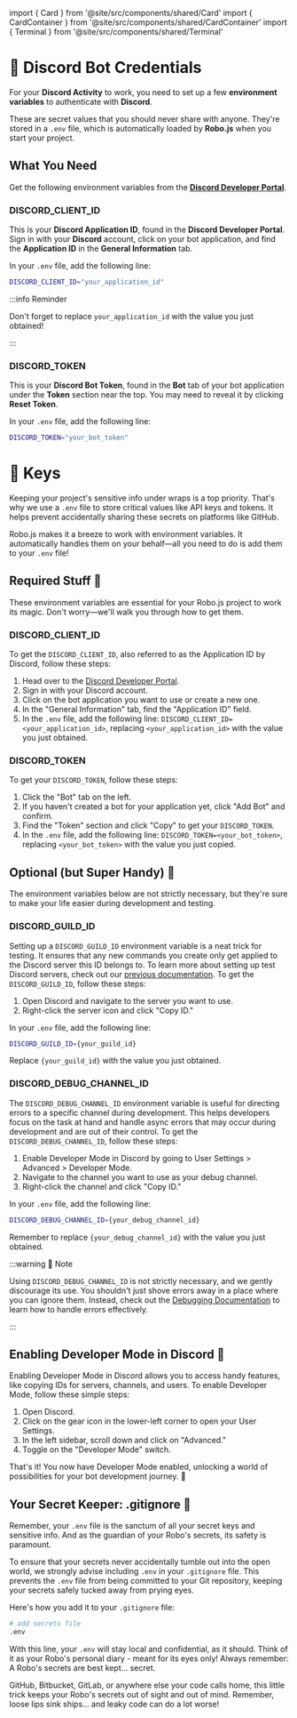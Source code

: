 import { Card } from '@site/src/components/shared/Card'
import { CardContainer } from '@site/src/components/shared/CardContainer'
import { Terminal } from '@site/src/components/shared/Terminal'

# 🔑 Discord Bot Credentials

For your **Discord Activity** to work, you need to set up a few **environment variables** to authenticate with **Discord**.

These are secret values that you should never share with anyone. They're stored in a `.env` file, which is automatically loaded by **Robo.js** when you start your project.

## What You Need

Get the following environment variables from the **[Discord Developer Portal](https://discord.com/developers/applications)**.

<CardContainer>
	<Card
		title="🔗 Discord Developer Portal"
		description="Get your Discord App credentials here."
		href="https://discord.com/developers/applications"
	/>
</CardContainer>

### DISCORD_CLIENT_ID

This is your **Discord Application ID**, found in the **Discord Developer Portal**. Sign in with your **Discord** account, click on your bot application, and find the **Application ID** in the **General Information** tab.

In your `.env` file, add the following line:

```bash title=".env"
DISCORD_CLIENT_ID="your_application_id"
```

:::info Reminder

Don't forget to replace `your_application_id` with the value you just obtained!

:::

### DISCORD_TOKEN

This is your **Discord Bot Token**, found in the **Bot** tab of your bot application under the **Token** section near the top. You may need to reveal it by clicking **Reset Token**.

In your `.env` file, add the following line:

```bash title=".env"
DISCORD_TOKEN="your_bot_token"
```


# 🔑 Keys

Keeping your project's sensitive info under wraps is a top priority. That's why we use a `.env` file to store critical values like API keys and tokens. It helps prevent accidentally sharing these secrets on platforms like GitHub.

Robo.js makes it a breeze to work with environment variables. It automatically handles them on your behalf—all you need to do is add them to your `.env` file!

## Required Stuff 🌟

These environment variables are essential for your Robo.js project to work its magic. Don't worry—we'll walk you through how to get them.

### DISCORD_CLIENT_ID

To get the `DISCORD_CLIENT_ID`, also referred to as the Application ID by Discord, follow these steps:

1. Head over to the [Discord Developer Portal](https://discord.com/developers/applications).
2. Sign in with your Discord account.
3. Click on the bot application you want to use or create a new one.
4. In the "General Information" tab, find the "Application ID" field.
5. In the `.env` file, add the following line: `DISCORD_CLIENT_ID=<your_application_id>`, replacing `<your_application_id>` with the value you just obtained.

### DISCORD_TOKEN

To get your `DISCORD_TOKEN`, follow these steps:

1. Click the "Bot" tab on the left.
2. If you haven't created a bot for your application yet, click "Add Bot" and confirm.
3. Find the "Token" section and click "Copy" to get your `DISCORD_TOKEN`.
4. In the `.env` file, add the following line: `DISCORD_TOKEN=<your_bot_token>`, replacing `<your_bot_token>` with the value you just copied.

## Optional (but Super Handy) 🔧

The environment variables below are not strictly necessary, but they're sure to make your life easier during development and testing.

### DISCORD_GUILD_ID

Setting up a `DISCORD_GUILD_ID` environment variable is a neat trick for testing. It ensures that any new commands you create only get applied to the Discord server this ID belongs to. To learn more about setting up test Discord servers, check out our [previous documentation](./overview). To get the `DISCORD_GUILD_ID`, follow these steps:

1. Open Discord and navigate to the server you want to use.
2. Right-click the server icon and click "Copy ID."

In your `.env` file, add the following line:

```bash title=".env"
DISCORD_GUILD_ID={your_guild_id}
```

Replace `{your_guild_id}` with the value you just obtained.

### DISCORD_DEBUG_CHANNEL_ID

The `DISCORD_DEBUG_CHANNEL_ID` environment variable is useful for directing errors to a specific channel during development. This helps developers focus on the task at hand and handle async errors that may occur during development and are out of their control. To get the `DISCORD_DEBUG_CHANNEL_ID`, follow these steps:

1. Enable Developer Mode in Discord by going to User Settings > Advanced > Developer Mode.
2. Navigate to the channel you want to use as your debug channel.
3. Right-click the channel and click "Copy ID."

In your `.env` file, add the following line:

```bash title=".env"
DISCORD_DEBUG_CHANNEL_ID={your_debug_channel_id}
```

Remember to replace `{your_debug_channel_id}` with the value you just obtained.

:::warning 🚨 Note

Using `DISCORD_DEBUG_CHANNEL_ID` is not strictly necessary, and we gently discourage its use. You shouldn't just shove errors away in a place where you can ignore them. Instead, check out the [Debugging Documentation](./debug) to learn how to handle errors effectively.

:::

## Enabling Developer Mode in Discord 🔧

Enabling Developer Mode in Discord allows you to access handy features, like copying IDs for servers, channels, and users. To enable Developer Mode, follow these simple steps:

1. Open Discord.
2. Click on the gear icon in the lower-left corner to open your User Settings.
3. In the left sidebar, scroll down and click on "Advanced."
4. Toggle on the "Developer Mode" switch.

That's it! You now have Developer Mode enabled, unlocking a world of possibilities for your bot development journey. 🚀

## Your Secret Keeper: .gitignore 🔐

Remember, your `.env` file is the sanctum of all your secret keys and sensitive info. And as the guardian of your Robo's secrets, its safety is paramount.

To ensure that your secrets never accidentally tumble out into the open world, we strongly advise including `.env` in your `.gitignore` file. This prevents the `.env` file from being committed to your Git repository, keeping your secrets safely tucked away from prying eyes.

Here's how you add it to your `.gitignore` file:

```py title=".gitignore" {2}
# add secrets file
.env
```

With this line, your `.env` will stay local and confidential, as it should. Think of it as your Robo's personal diary - meant for its eyes only! Always remember: A Robo's secrets are best kept... secret.

GitHub, Bitbucket, GitLab, or anywhere else your code calls home, this little trick keeps your Robo's secrets out of sight and out of mind. Remember, loose lips sink ships... and leaky code can do a lot worse!
